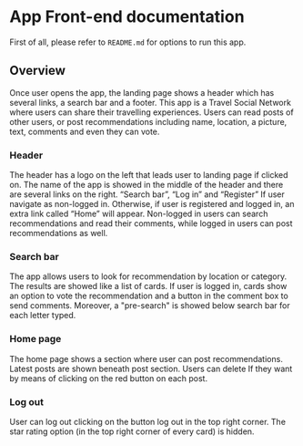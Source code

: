 # App Front-end documentation

First of all, please refer to `README.md` for options to run this app.

## Overview

Once user opens the app, the landing page shows a header which has several links, a search bar and a footer. This app is a Travel Social Network where users can share their travelling experiences. Users can read posts of other users, or post recommendations including name, location, a picture, text, comments and even they can vote.

### Header

The header has a logo on the left that leads user to landing page if clicked on. The name of the app is showed in the middle of the header and there are several links on the right.
“Search bar”, “Log in” and “Register” If user navigate as non-logged in. Otherwise, if user is registered and logged in, an extra link called “Home” will appear. Non-logged in users can search recommendations and read their comments, while logged in users can post recommendations as well.

### Search bar

The app allows users to look for recommendation by location or category. The results are showed like a list of cards. If user is logged in, cards show an option to vote the recommendation and a button in the comment box to send comments. Moreover, a "pre-search" is showed below search bar for each letter typed.

### Home page

The home page shows a section where user can post recommendations. Latest posts are shown beneath post section. Users can delete If they want by means of clicking on the red button on each post.

### Log out

User can log out clicking on the button log out in the top right corner. The star rating option (in the top right corner of every card) is hidden.
